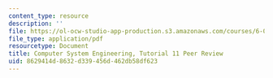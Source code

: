 ```yaml
---
content_type: resource
description: ''
file: https://ol-ocw-studio-app-production.s3.amazonaws.com/courses/6-033-computer-system-engineering-spring-2018/8629414d8632d339456d462db58df623_MIT6_033S18tut11.pdf
file_type: application/pdf
resourcetype: Document
title: Computer System Engineering, Tutorial 11 Peer Review
uid: 8629414d-8632-d339-456d-462db58df623
---
```

